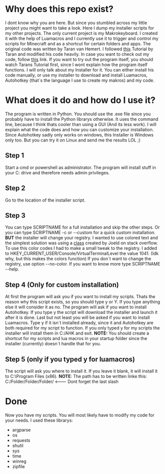 # Why does this repo exist?
I dont know why you are here. But since you stumbled across my little project you might want to take a look. Here I dump my installer scripts for my other projects.
The only current project is my Makrokeyboard. I created it with the help of Luamacros and I currently use it to trigger and control my scripts for Minecraft 
and as a shortcut for certain folders and apps.
The original code was written by Taran van Hemert. I followed [this](https://www.youtube.com/watch?v=Arn8ExQ2Gjg) Tutorial by Taran and modified his code heavily.
In case you want to check out my code, follow [this](https://github.com/EldosHD/2nd-Keyboard) link.
If you want to try out the program itself, you should watch Tarans Tutorial first, since I wont explain how the program itself functions. 
I will only talk about my Installer for it. You can either install his code manually, or use my installer to download and install Luamacros,
Autohotkey (that´s the language I use to create my makros) and my code.
# What does it do and how do I use it?
The program is written in Python. You should use the .exe file since you probably have to install the Python librarys otherwise. 
It uses the command line, because I think thats cooler than using a GUI (And its less work). I will explain what the code does and how you
can customize your installation. Since Autohotkey sadly only works on windows, this Installer is Windows only too. But you can try it on Linux and send me the results LOL ;)
## Step 1
Start a cmd or powershell as administrator. The program will install stuff in your C: drive and therefore needs admin privileges.
## Step 2 
Go to the location of the installer script.
## Step 3
You can type SCRIPTNAME for a full installation and skip the other steps. Or you can type SCRIPTNAME -c or --custom for a quick custom installation. **BUT** the installer will
change your registry. I wanted to use colored text and the simplest solution was using a [class](https://stackoverflow.com/questions/287871/how-to-print-colored-text-in-python?page=1&tab=votes#tab-top) created by Joeld on stack overflow.
To use this color codes I had to make a small tweak to the registry.
I added to HKEY_CURRENT_USER/Console/VirtualTerminalLevel the value 1041. (Idk why, but this makes the colors function) If you don´t want to change the registry, use option --no-color. If you want to know more type SCRIPTNAME --help.
## Step 4 (Only for custom installation)
At first the program will ask you if you want to install my scripts. Thats the reason why this script exists, so you should type y or Y. If you type anything else it will consider it as no.
The program will ask if you want to install Autohotkey. If you type y the script will download the installer and launch it after it is done. 
Last but not least you will be asked if you want to install Luamacros. Type y if it isn´t installed already, since it and Autohotkey are both required for my script to function.
If you only typed y for my scripts the installer will install them in C:/AHK and exit. **NOTE:** You should create a shortcut for my scripts and lua macros in your startup folder since the installer (currently) doesn´t handle that for you.
## Step 5 (only if you typed y for luamacros)
The script will ask you where to install it. If you leave it blank, it will install it to C:\Program Files (x86).
**NOTE**: The path has to be written linke this: C:/Folder/Folder/Folder/  <--- Dont forget the last slash
# Done
Now you have my scripts. You will most likely have to modify my code for your needs.
I used these librarys:
- argparse
- os
- requests
- shutil
- sys
- time
- winreg
- zipfile